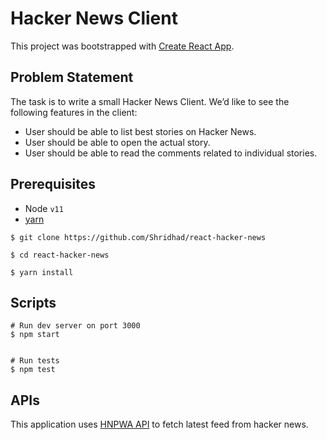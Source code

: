 
# Hacker News Client

This project was bootstrapped with [Create React App](https://github.com/facebook/create-react-app).

## Problem Statement

The task is to write a small Hacker News Client. We’d like to see the following features in the client:

* User should be able to list best stories on Hacker News.
* User should be able to open the actual story.
* User should be able to read the comments related to individual stories.

## Prerequisites

* Node `v11`
* [yarn](https://yarnpkg.com/lang/en/)

```
$ git clone https://github.com/Shridhad/react-hacker-news

$ cd react-hacker-news

$ yarn install
```

## Scripts

```
# Run dev server on port 3000
$ npm start


# Run tests
$ npm test
```


## APIs

This application uses [HNPWA API](https://github.com/tastejs/hacker-news-pwas/blob/master/docs/api.md) to fetch latest feed from hacker news.